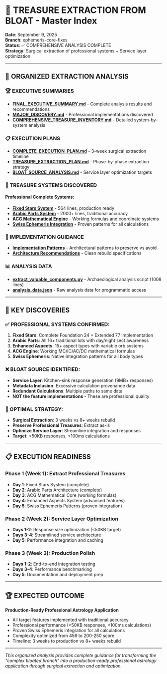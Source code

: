 # 🏺 TREASURE EXTRACTION FROM BLOAT - Master Index

**Date**: September 9, 2025  
**Branch**: ephemeris-core-fixes  
**Status**: ✅ COMPREHENSIVE ANALYSIS COMPLETE  
**Strategy**: Surgical extraction of professional systems + Service layer optimization

---

## 📁 ORGANIZED EXTRACTION ANALYSIS

### 🏆 EXECUTIVE SUMMARIES
- **[FINAL_EXECUTIVE_SUMMARY.md](./FINAL_EXECUTIVE_SUMMARY.md)** - Complete analysis results and recommendations
- **[MAJOR_DISCOVERY.md](./MAJOR_DISCOVERY.md)** - Professional implementations discovered
- **[COMPREHENSIVE_TREASURE_INVENTORY.md](./COMPREHENSIVE_TREASURE_INVENTORY.md)** - Detailed system-by-system analysis

### 📋 EXECUTION PLANS
- **[COMPLETE_EXECUTION_PLAN.md](./COMPLETE_EXECUTION_PLAN.md)** - 3-week surgical extraction timeline
- **[TREASURE_EXTRACTION_PLAN.md](./TREASURE_EXTRACTION_PLAN.md)** - Phase-by-phase extraction strategy
- **[BLOAT_SOURCE_ANALYSIS.md](./BLOAT_SOURCE_ANALYSIS.md)** - Service layer optimization targets

### 💎 TREASURE SYSTEMS DISCOVERED

#### Professional Complete Systems:
- **[Fixed Stars System](./valuable_components/fixed_stars_complete_system.md)** - 564 lines, production ready
- **[Arabic Parts System](./valuable_components/arabic_parts_complete_system.md)** - 2000+ lines, traditional accuracy
- **[ACG Mathematical Engine](./valuable_components/acg_mathematical_formulas.md)** - Working formulas and coordinate systems
- **[Swiss Ephemeris Integration](./valuable_components/swiss_ephemeris_patterns.md)** - Proven patterns for all calculations

### 🔧 IMPLEMENTATION GUIDANCE
- **[Implementation Patterns](./implementation_patterns/patterns_guide.md)** - Architectural patterns to preserve vs avoid
- **[Architecture Recommendations](./architectural_analysis/architecture_recommendations.md)** - Clean rebuild specifications

### 📊 ANALYSIS DATA
- **[extract_valuable_components.py](./extract_valuable_components.py)** - Archaeological analysis script (1008 lines)
- **[analysis_data.json](./analysis_data.json)** - Raw analysis data for programmatic access

---

## 🎯 KEY DISCOVERIES

### ✅ PROFESSIONAL SYSTEMS CONFIRMED:
1. **Fixed Stars**: Complete Foundation 24 + Extended 77 implementation
2. **Arabic Parts**: All 16+ traditional lots with day/night sect awareness  
3. **Enhanced Aspects**: 15+ aspect types with variable orb systems
4. **ACG Engine**: Working MC/IC/AC/DC mathematical formulas
5. **Swiss Ephemeris**: Native integration patterns for all body types

### ❌ BLOAT SOURCE IDENTIFIED:
- **Service Layer**: Kitchen-sink response generation (9MB+ responses)
- **Metadata Inclusion**: Excessive calculation provenance data
- **Redundant Calculations**: Multiple paths to same data
- **NOT the feature implementations** - These are professional quality

### 🚀 OPTIMAL STRATEGY:
- **Surgical Extraction**: 3 weeks vs 8+ weeks rebuild
- **Preserve Professional Treasures**: Extract as-is
- **Optimize Service Layer**: Streamline integration and responses
- **Target**: <50KB responses, <100ms calculations

---

## 📋 EXECUTION READINESS

### Phase 1 (Week 1): Extract Professional Treasures
- **Day 1**: Fixed Stars System (complete)
- **Day 2**: Arabic Parts Architecture (complete)  
- **Day 3**: ACG Mathematical Core (working formulas)
- **Day 4**: Enhanced Aspects System (advanced features)
- **Day 5**: Swiss Ephemeris Patterns (proven integration)

### Phase 2 (Week 2): Service Layer Optimization
- **Days 1-2**: Response size optimization (<50KB target)
- **Days 3-4**: Streamlined service architecture
- **Day 5**: Performance integration and caching

### Phase 3 (Week 3): Production Polish
- **Days 1-2**: End-to-end integration testing
- **Days 3-4**: Performance benchmarking
- **Day 5**: Documentation and deployment prep

---

## 🏆 EXPECTED OUTCOME

**Production-Ready Professional Astrology Application**
- All target features implemented with traditional accuracy
- Professional performance (<50KB responses, <100ms calculations)
- Proven Swiss Ephemeris integration for all calculations
- Complexity optimized from 456 to 200-250 score
- Timeline: 3 weeks to production vs 8+ weeks rebuild

---

*This organized analysis provides complete guidance for transforming the "complex bloated branch" into a production-ready professional astrology application through surgical extraction and optimization.*
